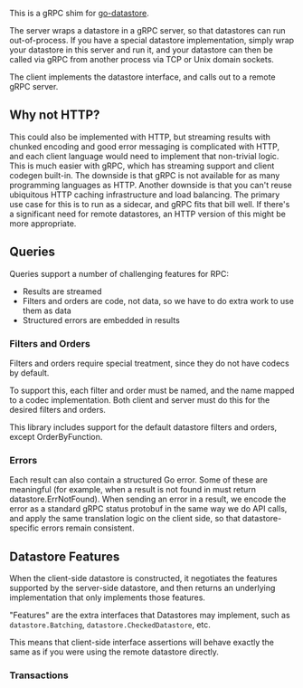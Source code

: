 This is a gRPC shim for [go-datastore](https://github.com/ipfs/go-datastore). 

The server wraps a datastore in a gRPC server, so that datastores can run out-of-process. If you have a special datastore implementation, simply wrap your datastore in this server and run it, and your datastore can then be called via gRPC from another process via TCP or Unix domain sockets.

The client implements the datastore interface, and calls out to a remote gRPC server.

## Why not HTTP?
This could also be implemented with HTTP, but streaming results with chunked encoding and good error messaging is complicated with HTTP, and each client language would need to implement that non-trivial logic. This is much easier with gRPC, which has streaming support and client codegen built-in. The downside is that gRPC is not available for as many programming languages as HTTP. Another downside is that you can't reuse ubiquitous HTTP caching infrastructure and load balancing. The primary use case for this is to run as a sidecar, and gRPC fits that bill well. If there's a significant need for remote datastores, an HTTP version of this might be more appropriate.

## Queries
Queries support a number of challenging features for RPC:

* Results are streamed
* Filters and orders are code, not data, so we have to do extra work to use them as data
* Structured errors are embedded in results

### Filters and Orders
Filters and orders require special treatment, since they do not have codecs by default.

To support this, each filter and order must be named, and the name mapped to a codec implementation. Both client and server must do this for the desired filters and orders.

This library includes support for the default datastore filters and orders, except OrderByFunction.

### Errors
Each result can also contain a structured Go error. Some of these are meaningful (for example, when a result is not found in must return datastore.ErrNotFound). When sending an error in a result, we encode the error as a standard gRPC status protobuf in the same way we do API calls, and apply the same translation logic on the client side, so that datastore-specific errors remain consistent.

## Datastore Features
When the client-side datastore is constructed, it negotiates the features supported by the server-side datastore, and then returns an underlying implementation that only implements those features.

"Features" are the extra interfaces that Datastores may implement, such as `datastore.Batching`, `datastore.CheckedDatastore`, etc.

This means that client-side interface assertions will behave exactly the same as if you were using the remote datastore directly.

### Transactions
